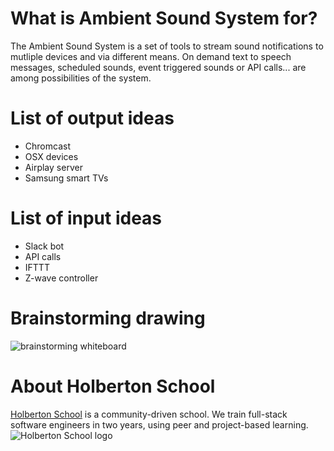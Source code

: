 # What is Ambient Sound System for?
The Ambient Sound System is a set of tools to stream sound notifications to mutliple devices and via different means. On demand text to speech messages, scheduled sounds, event triggered sounds or API calls... are among possibilities of the system.

# List of output ideas
 * Chromcast
 * OSX devices
 * Airplay server
 * Samsung smart TVs

# List of input ideas
 * Slack bot
 * API calls
 * IFTTT
 * Z-wave controller

# Brainstorming drawing
![brainstorming whiteboard](http://i.imgur.com/lgkJ2z6.jpg)

# About Holberton School
[Holberton School](https://www.holbertonschool.com/) is a community-driven school. We train full-stack software engineers in two years, using peer and project-based learning. 
![Holberton School logo](http://i.imgur.com/eJymlTG.jpg)

